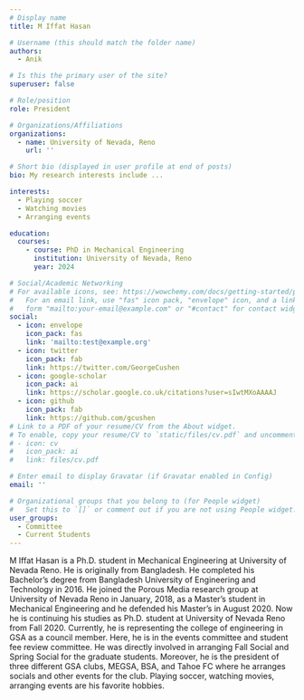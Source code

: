 ```yaml
---
# Display name
title: M Iffat Hasan

# Username (this should match the folder name)
authors:
  - Anik

# Is this the primary user of the site?
superuser: false

# Role/position
role: President

# Organizations/Affiliations
organizations:
  - name: University of Nevada, Reno
    url: ''

# Short bio (displayed in user profile at end of posts)
bio: My research interests include ...

interests:
  - Playing soccer
  - Watching movies
  - Arranging events

education:
  courses:
    - course: PhD in Mechanical Engineering
      institution: University of Nevada, Reno
      year: 2024

# Social/Academic Networking
# For available icons, see: https://wowchemy.com/docs/getting-started/page-builder/#icons
#   For an email link, use "fas" icon pack, "envelope" icon, and a link in the
#   form "mailto:your-email@example.com" or "#contact" for contact widget.
social:
  - icon: envelope
    icon_pack: fas
    link: 'mailto:test@example.org'
  - icon: twitter
    icon_pack: fab
    link: https://twitter.com/GeorgeCushen
  - icon: google-scholar
    icon_pack: ai
    link: https://scholar.google.co.uk/citations?user=sIwtMXoAAAAJ
  - icon: github
    icon_pack: fab
    link: https://github.com/gcushen
# Link to a PDF of your resume/CV from the About widget.
# To enable, copy your resume/CV to `static/files/cv.pdf` and uncomment the lines below.
# - icon: cv
#   icon_pack: ai
#   link: files/cv.pdf

# Enter email to display Gravatar (if Gravatar enabled in Config)
email: ''

# Organizational groups that you belong to (for People widget)
#   Set this to `[]` or comment out if you are not using People widget.
user_groups:
  - Committee
  - Current Students
---
```


M Iffat Hasan is a Ph.D. student in Mechanical Engineering at University of Nevada Reno. He is 
originally from Bangladesh. He completed his Bachelor’s degree from Bangladesh University of 
Engineering and Technology in 2016. He joined the Porous Media research group at University of 
Nevada Reno in January, 2018, as a Master’s student in Mechanical Engineering and he defended 
his Master’s in August 2020. Now he is continuing his studies as Ph.D. student at University of 
Nevada Reno from Fall 2020. Currently, he is representing the college of engineering in GSA as 
a council member. Here, he is in the events committee and student fee review committee. He was 
directly involved in arranging Fall Social and Spring Social for the graduate students. Moreover, 
he is the president of three different GSA clubs, MEGSA, BSA, and Tahoe FC where he arranges 
socials and other events for the club. Playing soccer, watching movies, arranging events are his 
favorite hobbies.
